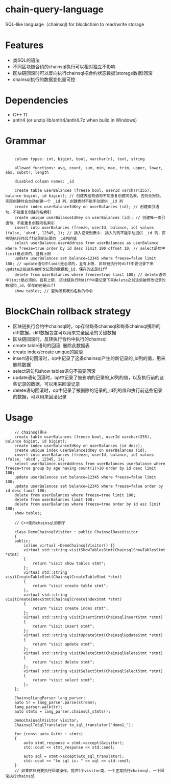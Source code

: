 chain-query-language
===========

SQL-like language（chainsql) for blockchain to read/write storage

# Features
* 类SQL的语法
* 不同区块链合约的chainsql执行可以相对独立不影响
* 区块链回滚时可以反向执行chainsql把合约状态数据(storage数据)回滚
* chainsql执行的数据变化量可控


# Dependencies

* C++ 11
* antlr4 (or unzip lib/antlr4/antlr4.7z when build in Windows)

# Grammar

```

    column types: int, bigint, bool, varchar(n), text, string

	allowed functions: avg, count, sum, min, max, trim, upper, lower, abs, substr, length

	disabled column names: _id

    create table userBalances (freeze bool, userId varchar(255), balance bigint, id bigint); // 创建表结构语句不能重复创建同名表，否则会报错。实际创建时会自动创建一个 _id 列，创建表时不能手动提供 _id 列
	create index userBalanceIdKey on userBalances (id); // 创建索引语句，不能重复创建同名索引
	create unique userBalanceIdKey on userBalances (id); // 创建唯一索引语句，不能重复创建同名索引
	insert into userBalances (freeze, userId, balance, id) values (false, 'abcd', 12345, 1); // 插入记录到表中. 插入的列不能手动提供 _id 列，区块链执行时diff记录新记录的 _id列的值 
	select userBalance.userAddress from userBalances as userBalance where freeze=true order by id desc limit 100 offset 10; // select语句中limit是必须的，且有上限
	update userBalances set balance=12345 where freeze=false limit 100; // update语句中limit是必须的，且有上限. 区块链执行时diff中要记录下来update之前这些被修改记录的数据和_id，保存的还是diff
	delete from userBalances where freeze=true limit 100; // delete语句中limit是必须的，且有上限. 区块链执行时diff中要记录下来delete之前这些被修改记录的数据和_id，保存的还是diff
	show tables; // 查询所有表的名称的命令
```

# BlockChain rollback strategy

* 区块链执行合约中chainsql时，op存储每条chainsql和每条chainsql携带的diff数据，diff数据包含可以用来完全回滚的关键数据
* 区块链回滚时，反转执行合约中执行的chainsql
* create table语句的回滚: 删除此数据表
* create index/create unique的回滚
* insert语句回滚时，op中记录了这条chainsql产生的新记录的_id列的值，用来删除数据
* select语句和show tables语句不需要回滚
* update语句回滚时，op中记录了被影响的记录的_id列的值，以及执行前的这些记录的数据，可以用来回滚记录
* delete语句回滚时，op中记录了被删除的记录的_id列的值和执行前这些记录的数据，可以用来回滚记录

# Usage

```
	// chainsql例子
	create table userBalances (freeze bool, userId varchar(255), balance bigint, id bigint); 
	create index userBalanceIdKey on userBalances (id desc);
	create unique index userBalanceIdKey on userBalances (id);
	insert into userBalances (freeze, userId, balance, id) values (false, 'abcd', 12345, 1);
	select userBalance.userAddress from userBalances userBalance where freeze=true group by age having count(1)>10 order by id desc limit 100;
	update userBalances set balance=12345 where freeze=false limit 100; 
	update userBalances set balance=12345 where freeze=false order by id desc limit 100;
	delete from userBalances where freeze=true limit 100; 
	delete from userBalances limit 100;
	delete from userBalances where freeze=true order by id asc limit 100;
	show tables;

	// C++使用chainsql的例子

	class DemoChainsqlVisitor : public ChainsqlBaseVisitor
	{
	public:
		inline virtual ~DemoChainsqlVisitor() {}
		virtual std::string visitShowTablesStmt(ChainsqlShowTablesStmt *stmt)
		{
			return "visit show tables stmt";
		};
		virtual std::string visitCreateTableStmt(ChainsqlCreateTableStmt *stmt)
		{
			return "visit create table stmt";
		};
		virtual std::string visitCreateIndexStmt(ChainsqlCreateIndexStmt *stmt)
		{
			return "visit create index stmt";
		};
		virtual std::string visitInsertStmt(ChainsqlInsertStmt *stmt)
		{
			return "visit insert stmt";
		};
		virtual std::string visitUpdateStmt(ChainsqlUpdateStmt *stmt)
		{
			return "visit update stmt";
		};
		virtual std::string visitDeleteStmt(ChainsqlDeleteStmt *stmt)
		{
			return "visit delete stmt";
		};
		virtual std::string visitSelectStmt(ChainsqlSelectStmt *stmt)
		{
			return "visit select stmt";
		};
	};

	ChainsqlLangParser lang_parser;
	auto tr = lang_parser.parse(stream);
	lang_parser.walk(tr);
	auto stmts = lang_parser.chainsql_stmts();

	DemoChainsqlVisitor visitor;
	ChainsqlToSqlTranslater to_sql_translator("demo1_");

	for (const auto &stmt : stmts)
	{
		auto stmt_response = stmt->accept(&visitor);
		std::cout << stmt_response << std::endl;

		auto sql = stmt->accept(&to_sql_translator);
		std::cout << "to sql is: " << sql << std::endl;
	}
	// 如果区块链要执行回滚操作，提供2个visitor类，一个正常执行chainsql，一个回滚执行chainsql

```